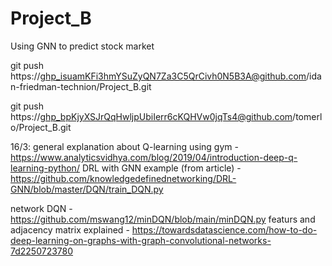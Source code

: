 # Project_B
Using GNN to predict stock market

git push https://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@github.com/idan-friedman-technion/Project_B.git

git push https://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@github.com/tomerlo/Project_B.git


16/3:
general explanation about Q-learning using gym - https://www.analyticsvidhya.com/blog/2019/04/introduction-deep-q-learning-python/
DRL with GNN example (from article) - https://github.com/knowledgedefinednetworking/DRL-GNN/blob/master/DQN/train_DQN.py

network DQN - https://github.com/mswang12/minDQN/blob/main/minDQN.py
featurs and adjacency matrix explained - https://towardsdatascience.com/how-to-do-deep-learning-on-graphs-with-graph-convolutional-networks-7d2250723780
